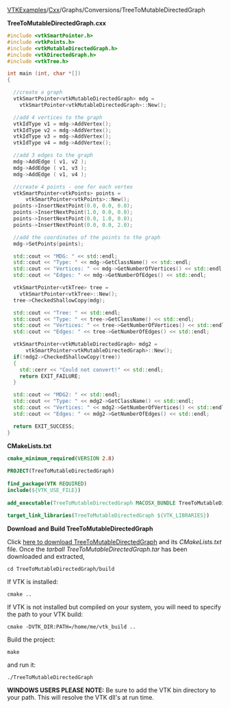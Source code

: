 [VTKExamples](/home/)/[Cxx](/Cxx)/Graphs/Conversions/TreeToMutableDirectedGraph

**TreeToMutableDirectedGraph.cxx**
```c++
#include <vtkSmartPointer.h>
#include <vtkPoints.h>
#include <vtkMutableDirectedGraph.h>
#include <vtkDirectedGraph.h>
#include <vtkTree.h>

int main (int, char *[])
{

  //create a graph
  vtkSmartPointer<vtkMutableDirectedGraph> mdg =
    vtkSmartPointer<vtkMutableDirectedGraph>::New();

  //add 4 vertices to the graph
  vtkIdType v1 = mdg->AddVertex();
  vtkIdType v2 = mdg->AddVertex();
  vtkIdType v3 = mdg->AddVertex();
  vtkIdType v4 = mdg->AddVertex();

  //add 3 edges to the graph
  mdg->AddEdge ( v1, v2 );
  mdg->AddEdge ( v1, v3 );
  mdg->AddEdge ( v1, v4 );

  //create 4 points - one for each vertex
  vtkSmartPointer<vtkPoints> points =
      vtkSmartPointer<vtkPoints>::New();
  points->InsertNextPoint(0.0, 0.0, 0.0);
  points->InsertNextPoint(1.0, 0.0, 0.0);
  points->InsertNextPoint(0.0, 1.0, 0.0);
  points->InsertNextPoint(0.0, 0.0, 2.0);

  //add the coordinates of the points to the graph
  mdg->SetPoints(points);

  std::cout << "MDG: " << std::endl;
  std::cout << "Type: " << mdg->GetClassName() << std::endl;
  std::cout << "Vertices: " << mdg->GetNumberOfVertices() << std::endl;
  std::cout << "Edges: " << mdg->GetNumberOfEdges() << std::endl;

  vtkSmartPointer<vtkTree> tree =
    vtkSmartPointer<vtkTree>::New();
  tree->CheckedShallowCopy(mdg);

  std::cout << "Tree: " << std::endl;
  std::cout << "Type: " << tree->GetClassName() << std::endl;
  std::cout << "Vertices: " << tree->GetNumberOfVertices() << std::endl;
  std::cout << "Edges: " << tree->GetNumberOfEdges() << std::endl;

  vtkSmartPointer<vtkMutableDirectedGraph> mdg2 =
      vtkSmartPointer<vtkMutableDirectedGraph>::New();
  if(!mdg2->CheckedShallowCopy(tree))
  {
    std::cerr << "Could not convert!" << std::endl;
    return EXIT_FAILURE;
  }

  std::cout << "MDG2: " << std::endl;
  std::cout << "Type: " << mdg2->GetClassName() << std::endl;
  std::cout << "Vertices: " << mdg2->GetNumberOfVertices() << std::endl;
  std::cout << "Edges: " << mdg2->GetNumberOfEdges() << std::endl;

  return EXIT_SUCCESS;
}
```
**CMakeLists.txt**
```cmake
cmake_minimum_required(VERSION 2.8)
 
PROJECT(TreeToMutableDirectedGraph)
 
find_package(VTK REQUIRED)
include(${VTK_USE_FILE})
 
add_executable(TreeToMutableDirectedGraph MACOSX_BUNDLE TreeToMutableDirectedGraph.cxx)
 
target_link_libraries(TreeToMutableDirectedGraph ${VTK_LIBRARIES})
```

**Download and Build TreeToMutableDirectedGraph**

Click [here to download TreeToMutableDirectedGraph](https://github.com/lorensen/VTKWikiExamplesTarballs/raw/master/TreeToMutableDirectedGraph.tar) and its *CMakeLists.txt* file.
Once the *tarball TreeToMutableDirectedGraph.tar* has been downloaded and extracted,
```
cd TreeToMutableDirectedGraph/build 
```
If VTK is installed:
```
cmake ..
```
If VTK is not installed but compiled on your system, you will need to specify the path to your VTK build:
```
cmake -DVTK_DIR:PATH=/home/me/vtk_build ..
```
Build the project:
```
make
```
and run it:
```
./TreeToMutableDirectedGraph
```
**WINDOWS USERS PLEASE NOTE:** Be sure to add the VTK bin directory to your path. This will resolve the VTK dll's at run time.

